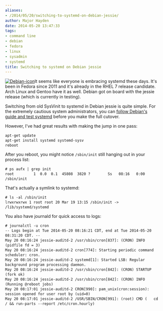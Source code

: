 ```yaml
---
aliases:
- /2014/05/20/switching-to-systemd-on-debian-jessie/
author: Major Hayden
date: 2014-05-20 13:47:33
tags:
- command line
- debian
- fedora
- linux
- sysadmin
- systemd
title: Switching to systemd on Debian jessie
---
```


[<img src="/wp-content/uploads/2014/05/Debian-icon.png" alt="Debian-icon" width="256" height="256" class="alignright size-full wp-image-4933" srcset="/wp-content/uploads/2014/05/Debian-icon.png 256w, /wp-content/uploads/2014/05/Debian-icon-150x150.png 150w" sizes="(max-width: 256px) 100vw, 256px" />][1]It seems like everyone is embracing systemd these days. It's been in Fedora since 2011 and it's already in the RHEL 7 release candidate. Arch Linux and Gentoo have it as well. Debian got on board with the jessie release (which is currently in testing).

Switching from old SysVinit to systemd in Debian jessie is quite simple. For the extremely cautious system administrators, you can [follow Debian's guide and test systemd][2] before you make the full cutover.

However, I've had great results with making the jump in one pass:

```
apt-get update
apt-get install systemd systemd-sysv
reboot
```


After you reboot, you might notice `/sbin/init` still hanging out in your process list:

```
# ps aufx | grep init
root         1  0.0  0.1  45808  3820 ?        Ss   08:16   0:00 /sbin/init
```


That's actually a symlink to systemd:

```
# ls -al /sbin/init
lrwxrwxrwx 1 root root 20 Mar 19 13:15 /sbin/init -> /lib/systemd/systemd
```


You also have journald for quick access to logs:

```
# journalctl -u cron
-- Logs begin at Tue 2014-05-20 08:16:21 CDT, end at Tue 2014-05-20 08:31:20 CDT. --
May 20 08:16:24 jessie-auditd-2 /usr/sbin/cron[837]: (CRON) INFO (pidfile fd = 3)
May 20 08:16:24 jessie-auditd-2 cron[774]: Starting periodic command scheduler: cron.
May 20 08:16:24 jessie-auditd-2 systemd[1]: Started LSB: Regular background program processing daemon.
May 20 08:16:24 jessie-auditd-2 /usr/sbin/cron[842]: (CRON) STARTUP (fork ok)
May 20 08:16:24 jessie-auditd-2 /usr/sbin/cron[842]: (CRON) INFO (Running @reboot jobs)
May 20 08:17:01 jessie-auditd-2 CRON[990]: pam_unix(cron:session): session opened for user root by (uid=0)
May 20 08:17:01 jessie-auditd-2 /USR/SBIN/CRON[991]: (root) CMD (   cd / && run-parts --report /etc/cron.hourly)
```


 [1]: /wp-content/uploads/2014/05/Debian-icon.png
 [2]: https://wiki.debian.org/systemd
